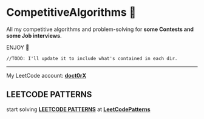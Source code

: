 # CompetitiveAlgorithms 🐔
All my competitive algorithms and problem-solving for **some Contests and some Job interviews**.


ENJOY 🎉


```
//TODO: I'll update it to include what's contained in each dir.
```

------------------------

My LeetCode account: **[doct0rX](https://leetcode.com/doct0rX)**

## LEETCODE PATTERNS

start solving **[LEETCODE PATTERNS](https://seanprashad.com/leetcode-patterns/)** at **[LeetCodePatterns](/LeetCode/LeetCodePatterns)**
